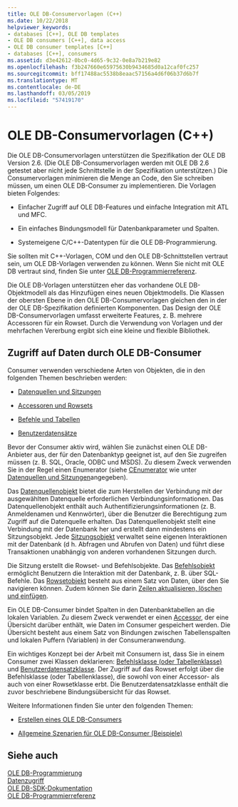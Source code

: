 ```yaml
---
title: OLE DB-Consumervorlagen (C++)
ms.date: 10/22/2018
helpviewer_keywords:
- databases [C++], OLE DB templates
- OLE DB consumers [C++], data access
- OLE DB consumer templates [C++]
- databases [C++], consumers
ms.assetid: d3e42612-0bc0-4d65-9c32-0e8a7b219e82
ms.openlocfilehash: f3b247660e65975630b9434685d0a12caf0fc257
ms.sourcegitcommit: bff17488ac5538b8eaac57156a4d6f06b37d6b7f
ms.translationtype: MT
ms.contentlocale: de-DE
ms.lasthandoff: 03/05/2019
ms.locfileid: "57419170"
---
```

# <a name="ole-db-consumer-templates-c"></a>OLE DB-Consumervorlagen (C++)

Die OLE DB-Consumervorlagen unterstützen die Spezifikation der OLE DB Version 2.6. (Die OLE DB-Consumervorlagen werden mit OLE DB 2.6 getestet aber nicht jede Schnittstelle in der Spezifikation unterstützen.) Die Consumervorlagen minimieren die Menge an Code, den Sie schreiben müssen, um einen OLE DB-Consumer zu implementieren. Die Vorlagen bieten Folgendes:

- Einfacher Zugriff auf OLE DB-Features und einfache Integration mit ATL und MFC.

- Ein einfaches Bindungsmodell für Datenbankparameter und Spalten.

- Systemeigene C/C++-Datentypen für die OLE DB-Programmierung.

Sie sollten mit C++-Vorlagen, COM und den OLE DB-Schnittstellen vertraut sein, um OLE DB-Vorlagen verwenden zu können. Wenn Sie nicht mit OLE DB vertraut sind, finden Sie unter [OLE DB-Programmierreferenz](/previous-versions/windows/desktop/ms718124(v=vs.85)).

Die OLE DB-Vorlagen unterstützen eher das vorhandene OLE DB-Objektmodell als das Hinzufügen eines neuen Objektmodells. Die Klassen der obersten Ebene in den OLE DB-Consumervorlagen gleichen den in der der OLE DB-Spezifikation definierten Komponenten. Das Design der OLE DB-Consumervorlagen umfasst erweiterte Features, z. B. mehrere Accessoren für ein Rowset. Durch die Verwendung von Vorlagen und der mehrfachen Vererbung ergibt sich eine kleine und flexible Bibliothek.

## <a name="how-ole-db-consumers-access-data"></a>Zugriff auf Daten durch OLE DB-Consumer

Consumer verwenden verschiedene Arten von Objekten, die in den folgenden Themen beschrieben werden:

- [Datenquellen und Sitzungen](../../data/oledb/data-sources-and-sessions.md)

- [Accessoren und Rowsets](../../data/oledb/accessors-and-rowsets.md)

- [Befehle und Tabellen](../../data/oledb/commands-and-tables.md)

- [Benutzerdatensätze](../../data/oledb/user-records.md)

Bevor der Consumer aktiv wird, wählen Sie zunächst einen OLE DB-Anbieter aus, der für den Datenbanktyp geeignet ist, auf den Sie zugreifen müssen (z. B. SQL, Oracle, ODBC und MSDS). Zu diesem Zweck verwenden Sie in der Regel einen Enumerator (siehe [CEnumerator](../../data/oledb/cenumerator-class.md) wie unter [Datenquellen und Sitzungen](../../data/oledb/data-sources-and-sessions.md)angegeben).

Das [Datenquellenobjekt](../../data/oledb/data-sources-and-sessions.md) bietet die zum Herstellen der Verbindung mit der ausgewählten Datenquelle erforderlichen Verbindungsinformationen. Das Datenquellenobjekt enthält auch Authentifizierungsinformationen (z. B. Anmeldenamen und Kennwörter), über die Benutzer die Berechtigung zum Zugriff auf die Datenquelle erhalten. Das Datenquellenobjekt stellt eine Verbindung mit der Datenbank her und erstellt dann mindestens ein Sitzungsobjekt. Jede [Sitzungsobjekt](../../data/oledb/data-sources-and-sessions.md) verwaltet seine eigenen Interaktionen mit der Datenbank (d h. Abfragen und Abrufen von Daten) und führt diese Transaktionen unabhängig von anderen vorhandenen Sitzungen durch.

Die Sitzung erstellt die Rowset- und Befehlsobjekte. Das [Befehlsobjekt](../../data/oledb/commands-and-tables.md) ermöglicht Benutzern die Interaktion mit der Datenbank, z. B. über SQL-Befehle. Das [Rowsetobjekt](../../data/oledb/accessors-and-rowsets.md) besteht aus einem Satz von Daten, über den Sie navigieren können. Zudem können Sie darin [Zeilen aktualisieren, löschen und einfügen](../../data/oledb/updating-rowsets.md).

Ein OLE DB-Consumer bindet Spalten in den Datenbanktabellen an die lokalen Variablen. Zu diesem Zweck verwendet er einen [Accessor](../../data/oledb/accessors-and-rowsets.md), der eine Übersicht darüber enthält, wie Daten im Consumer gespeichert werden. Die Übersicht besteht aus einem Satz von Bindungen zwischen Tabellenspalten und lokalen Puffern (Variablen) in der Consumeranwendung.

Ein wichtiges Konzept bei der Arbeit mit Consumern ist, dass Sie in einem Consumer zwei Klassen deklarieren: [Befehlsklasse (oder Tabellenklasse)](../../data/oledb/commands-and-tables.md) und [Benutzerdatensatzklasse](../../data/oledb/user-records.md). Der Zugriff auf das Rowset erfolgt über die Befehlsklasse (oder Tabellenklasse), die sowohl von einer Accessor- als auch von einer Rowsetklasse erbt. Die Benutzerdatensatzklasse enthält die zuvor beschriebene Bindungsübersicht für das Rowset.

Weitere Informationen finden Sie unter den folgenden Themen:

- [Erstellen eines OLE DB-Consumers](../../data/oledb/creating-an-ole-db-consumer.md)

- [Allgemeine Szenarien für OLE DB-Consumer (Beispiele)](../../data/oledb/working-with-ole-db-consumer-templates.md)

## <a name="see-also"></a>Siehe auch

[OLE DB-Programmierung](../../data/oledb/ole-db-programming.md)<br/>
[Datenzugriff](../data-access-in-cpp.md)<br/>
[OLE DB-SDK-Dokumentation](/previous-versions/windows/desktop/ms722784(v=vs.85))<br/>
[OLE DB-Programmierreferenz](/sql/connect/oledb/ole-db/oledb-driver-for-sql-server-programming)
